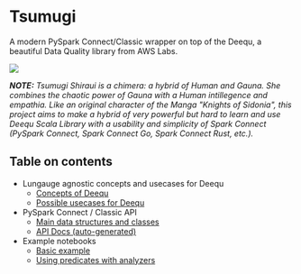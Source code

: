 # Tsumugi

A modern PySpark Connect/Classic wrapper on top of the Deequ, a beautiful Data Quality  library from AWS Labs.


![](https://raw.githubusercontent.com/SemyonSinchenko/tsumugi-spark/main/static/tsumugi-spark-logo.png)

**_NOTE:_** _Tsumugi Shiraui is a chimera: a hybrid of Human and Gauna. She combines the chaotic power of Gauna with a Human intillegence and empathia. Like an original character of the Manga "Knights of Sidonia", this project aims to make a hybrid of very powerful but hard to learn and use Deequ Scala Library with a usability and simplicity of Spark Connect (PySpark Connect, Spark Connect Go, Spark Connect Rust, etc.)._

## Table on contents

- Lungauge agnostic concepts and usecases for Deequ
    * [Concepts of Deequ](concepts/concepts.md)
    * [Possible usecases for Deequ](concepts/usecases.md)
- PySpark Connect / Classic API
    * [Main data structures and classes](python/main_structures.md)
    * [API Docs (auto-generated)](python/reference/SUMMARY.md)
- Example notebooks
    * [Basic example](notebooks/basic_example.ipynb)
    * [Using predicates with analyzers](notebooks/using_where.ipynb)
